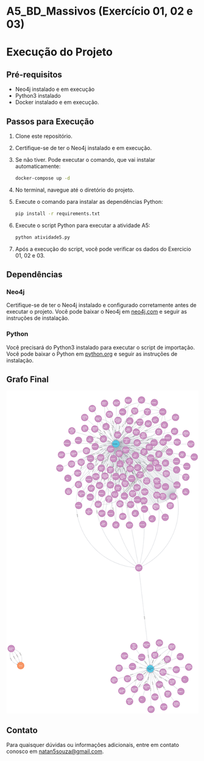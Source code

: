 # A5_BD_Massivos (Exercício 01, 02 e 03)

# Execução do Projeto

## Pré-requisitos
- Neo4j instalado e em execução
- Python3 instalado
- Docker instalado e em execução.

## Passos para Execução
1. Clone este repositório.
2. Certifique-se de ter o Neo4j instalado e em execução.
3. Se não tiver. Pode executar o comando, que vai instalar automaticamente: 
     ```bash
    docker-compose up -d
    ```
4. No terminal, navegue até o diretório do projeto.
5. Execute o comando para instalar as dependências Python:

    ```bash
    pip install -r requirements.txt
    ```

6. Execute o script Python para executar a atividade A5:

    ```bash
    python atividade5.py
    ```

7. Após a execução do script, você pode verificar os dados do Exercicio 01, 02 e 03.

## Dependências

### Neo4j
Certifique-se de ter o Neo4j instalado e configurado corretamente antes de executar o projeto. Você pode baixar o Neo4j em [neo4j.com](https://neo4j.com/download/) e seguir as instruções de instalação.

### Python
Você precisará do Python3 instalado para executar o script de importação. Você pode baixar o Python em [python.org](https://www.python.org/downloads/) e seguir as instruções de instalação.

## Grafo Final

![Grafo](graph.png)

## Contato

Para quaisquer dúvidas ou informações adicionais, entre em contato conosco em [natan5souza@gmail.com](mailto:natan5souza@gmail.com).

